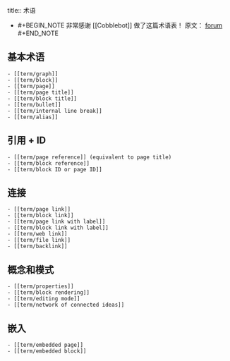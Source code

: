 title:: 术语

-
  #+BEGIN_NOTE
  非常感谢 [[Cobblebot]] 做了这篇术语表！
  原文： [forum](https://discuss.logseq.com/t/glossary-draft-work-in-progress/196)
  #+END_NOTE
## 基本术语
	- [[term/graph]]
	- [[term/block]]
	- [[term/page]]
	- [[term/page title]]
	- [[term/block title]]
	- [[term/bullet]]
	- [[term/internal line break]]
	- [[term/alias]]
## 引用 + ID
	- [[term/page reference]] (equivalent to page title)
	- [[term/block reference]]
	- [[term/block ID or page ID]]
## 连接
	- [[term/page link]]
	- [[term/block link]]
	- [[term/page link with label]]
	- [[term/block link with label]]
	- [[term/web link]]
	- [[term/file link]]
	- [[term/backlink]]
## 概念和模式
	- [[term/properties]]
	- [[term/block rendering]]
	- [[term/editing mode]]
	- [[term/network of connected ideas]]
## 嵌入
	- [[term/embedded page]]
	- [[term/embedded block]]